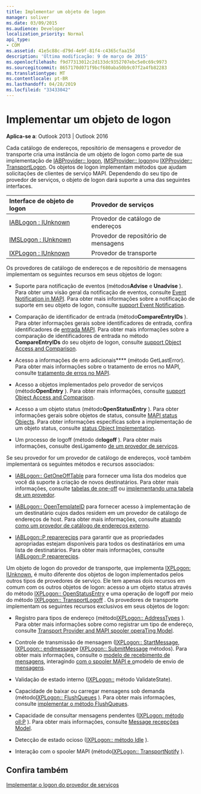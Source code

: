 ```yaml
---
title: Implementar um objeto de logon
manager: soliver
ms.date: 03/09/2015
ms.audience: Developer
localization_priority: Normal
api_type:
- COM
ms.assetid: 41e5c88c-d79d-4e9f-81f4-c4365cfaa15d
description: 'Última modificação: 9 de março de 2015'
ms.openlocfilehash: f9d77313012c2d133dc9352707ebc5e0c69c9973
ms.sourcegitcommit: 8657170d071f9bcf680aba50b9c07f2a4fb82283
ms.translationtype: MT
ms.contentlocale: pt-BR
ms.lasthandoff: 04/28/2019
ms.locfileid: "33433042"
---
```

# <a name="implementing-a-logon-object"></a>Implementar um objeto de logon

  
  
**Aplica-se a**: Outlook 2013 | Outlook 2016 
  
Cada catálogo de endereços, repositório de mensagens e provedor de transporte cria uma instância de um objeto de logon como parte de sua implementação de [IABProvider:: logon](iabprovider-logon.md), [IMSProvider:: logon](imsprovider-logon.md)ou [IXPProvider:: TransportLogon](ixpprovider-transportlogon.md). Os objetos de logon implementam métodos que ajudam solicitações de clientes de serviço MAPI. Dependendo do seu tipo de provedor de serviços, o objeto de logon dará suporte a uma das seguintes interfaces. 
  
|**Interface de objeto de logon**|**Provedor de serviços**|
|:-----|:-----|
|[IABLogon : IUnknown](iablogoniunknown.md) <br/> |Provedor de catálogo de endereços  <br/> |
|[IMSLogon : IUnknown](imslogoniunknown.md) <br/> |Provedor de repositório de mensagens  <br/> |
|[IXPLogon : IUnknown](ixplogoniunknown.md) <br/> |Provedor de transporte  <br/> |
   
Os provedores de catálogo de endereços e de repositório de mensagens implementam os seguintes recursos em seus objetos de logon:
  
- Suporte para notificação de eventos (métodos**Advise** e **Unadvise** ). Para obter uma visão geral da notificação de eventos, consulte [Event Notification in MAPI](event-notification-in-mapi.md). Para obter mais informações sobre a notificação de suporte em seu objeto de logon, consulte [support Event Notification](supporting-event-notification.md). 
    
- Comparação de identificador de entrada (método**CompareEntryIDs** ). Para obter informações gerais sobre identificadores de entrada, confira identificadores de [entrada MAPI](mapi-entry-identifiers.md). Para obter mais informações sobre a comparação de identificadores de entrada no método **CompareEntryIDs** do seu objeto de logon, consulte [support Object Access and Comparison](supporting-object-access-and-comparison.md).
    
- Acesso a informações de erro adicionais**** (método GetLastError). Para obter mais informações sobre o tratamento de erros no MAPI, consulte [tratamento de erros no MAPI](error-handling-in-mapi.md). 
    
- Acesso a objetos implementados pelo provedor de serviços (método**OpenEntry** ). Para obter mais informações, consulte [support Object Access and Comparison](supporting-object-access-and-comparison.md).
    
- Acesso a um objeto status (método**OpenStatusEntry** ). Para obter informações gerais sobre objetos de status, consulte [MAPI status Objects](mapi-status-objects.md). Para obter informações específicas sobre a implementação de um objeto status, consulte [status Object Implementation](status-object-implementation.md).
    
- Um processo de logoff (método de**logoff** ). Para obter mais informações, consulte desLigamento [de um provedor de serviços](shutting-down-a-service-provider.md).
    
Se seu provedor for um provedor de catálogo de endereços, você também implementará os seguintes métodos e recursos associados:
  
- [IABLogon:: GetOneOffTable](iablogon-getoneofftable.md) para fornecer uma lista dos modelos que você dá suporte à criação de novos destinatários. Para obter mais informações, consulte [tabelas de one-off](one-off-tables.md) ou [implementando uma tabela de um provedor](implementing-a-provider-one-off-table.md).
    
- [IABLogon:: OpenTemplateID](iablogon-opentemplateid.md) para fornecer acesso à implementação de um destinatário cujos dados residem em um provedor de catálogo de endereços de host. Para obter mais informações, consulte [atuando como um provedor de catálogo de endereços externo](acting-as-a-foreign-address-book-provider.md). 
    
- [IABLogon::P reparerecips](iablogon-preparerecips.md) para garantir que as propriedades apropriadas estejam disponíveis para todos os destinatários em uma lista de destinatários. Para obter mais informações, consulte [IABLogon::P reparerecips](iablogon-preparerecips.md). 
    
Um objeto de logon do provedor de transporte, que implementa [IXPLogon: IUnknown](ixplogoniunknown.md), é muito diferente dos objetos de logon implementados pelos outros tipos de provedores de serviço. Ele tem apenas dois recursos em comum com os outros objetos de logon: acesso a um objeto status através do método [IXPLogon:: OpenStatusEntry](ixplogon-openstatusentry.md) e uma operação de logoff por meio do método [IXPLogon:: TransportLogoff](ixplogon-transportlogoff.md) . Os provedores de transporte implementam os seguintes recursos exclusivos em seus objetos de logon: 
  
- Registro para tipos de endereço (método[IXPLogon:: AddressTypes](ixplogon-addresstypes.md) ). Para obter mais informações sobre como registrar um tipo de endereço, consulte [Transport Provider and MAPI spooler operaTing Model](transport-provider-and-mapi-spooler-operational-model.md).
    
- Controle de transmissão de mensagem ([IXPLogon:: StartMessage](ixplogon-startmessage.md), [IXPLogon:: endmessage](ixplogon-endmessage.md)e [IXPLogon:: SubmitMessage](ixplogon-submitmessage.md) métodos). Para obter mais informações, consulte o [modelo de recebimento de mensagens](message-reception-model.md), interagindo [com o spooler MAPI e o](interacting-with-the-mapi-spooler.md)modelo de envio de [mensagens](message-submission-model.md).
    
- Validação de estado interno ([IXPLogon::](ixplogon-validatestate.md) método ValidateState). 
    
- Capacidade de baixar ou carregar mensagens sob demanda (método[IXPLogon:: FlushQueues](ixplogon-flushqueues.md) ). Para obter mais informações, consulte [implementar o método FlushQueues](implementing-the-flushqueues-method.md).
    
- Capacidade de consultar mensagens pendentes ([IXPLogon: método oll:P](ixplogon-poll.md) ). Para obter mais informações, consulte [Message recepções Model](message-reception-model.md).
    
- Detecção de estado ocioso ([IXPLogon:: método Idle](ixplogon-idle.md) ). 
    
- Interação com o spooler MAPI (método[IXPLogon:: TransportNotify](ixplogon-transportnotify.md) ). 
    
## <a name="see-also"></a>Confira também



[Implementar o logon do provedor de serviços](implementing-service-provider-logon.md)

